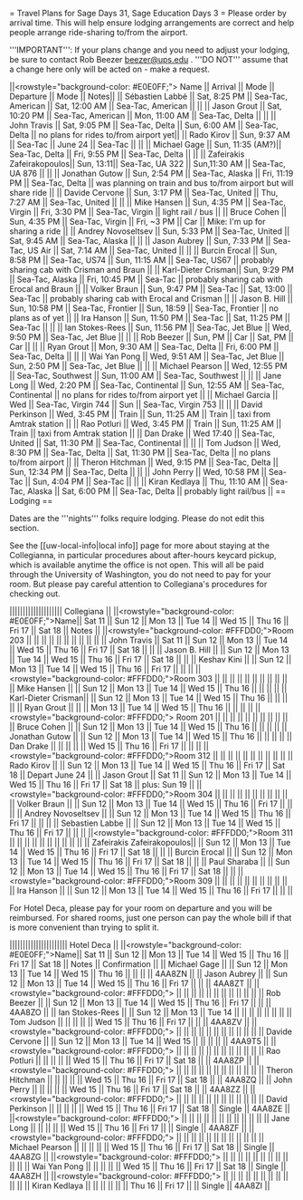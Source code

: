 = Travel Plans for Sage Days 31, Sage Education Days 3 =
Please order by arrival time. This will help ensure lodging arrangements are correct and help people arrange ride-sharing to/from the airport.

'''IMPORTANT''': If your plans change and you need to adjust your lodging, be sure to contact Rob Beezer beezer@ups.edu .  '''DO NOT''' assume that a change here only will be acted on - make a request.


||<rowstyle="background-color: #E0E0FF;"> Name ||  Arrival || Mode || Departure || Mode || Notes||
|| Sébastien Labbé    || Sat, 8:25 PM    || Sea-Tac, American    || Sat, 12:00 AM       || Sea-Tac, American    || ||
|| Jason Grout        || Sat, 10:20 PM   || Sea-Tac, American    || Mon, 11:00 AM       || Sea-Tac, Delta       || ||
|| John Travis        || Sat, 9:05 PM    || Sea-Tac, Delta       || Sun, 6:00 AM        || Sea-Tac, Delta       || no plans for rides to/from airport yet||
|| Rado Kirov         || Sun, 9:37 AM    || Sea-Tac              || June 24             || Sea-Tac              || ||
|| Michael Gage       || Sun, 11:35 (AM?)|| Sea-Tac, Delta       || Fri,  9:55 PM       || Sea-Tac, Delta       || ||
|| Zafeirakis Zafeirakopoulos|| Sun, 13:11|| Sea-Tac, UA 322       || Sun,11:30 AM      || Sea-Tac, UA 876      || ||
|| Jonathan Gutow     || Sun, 2:54 PM    || Sea-Tac, Alaska      || Fri, 11:19 PM       || Sea-Tac, Delta       || was planning on train and bus to/from airport but will share ride ||
|| Davide Cervone     || Sun, 3:17 PM    || Sea-Tac, United      || Thu, 7:27 AM        || Sea-Tac, United      || ||
|| Mike Hansen        || Sun, 4:35 PM    || Sea-Tac, Virgin      || Fri, 3:30 PM        || Sea-Tac, Virgin      || light rail / bus ||
|| Bruce Cohen        || Sun, 4:35 PM    || Sea-Tac, Virgin      || Fri, ~3 PM          || Car                  || Mike: I'm up for sharing a ride ||
|| Andrey Novoseltsev || Sun, 5:33 PM    || Sea-Tac, United      || Sat, 9:45 AM        || Sea-Tac, Alaska      || ||
|| Jason Aubrey       || Sun, 7:33 PM    || Sea-Tac, US Air      || Sat, 7:14 AM        || Sea-Tac, United      || ||
|| Burcin Erocal      || Sun, 8:58 PM    || Sea-Tac, US74        || Sun, 11:15 AM       || Sea-Tac, US67        || probably sharing cab with Crisman and Braun ||
|| Karl-Dieter Crisman|| Sun, 9:29 PM    || Sea-Tac, Alaska      || Fri, 10:45 PM       || Sea-Tac              || probably sharing cab with Erocal and Braun ||
|| Volker Braun       || Sun, 9:47 PM    || Sea-Tac              || Sat, 13:00          || Sea-Tac              || probably sharing cab with Erocal and Crisman ||
|| Jason B. Hill      || Sun, 10:58 PM   || Sea-Tac, Frontier    || Sun, 18:59          || Sea-Tac, Frontier    || no plans as of yet ||
|| Ira Hanson         || Sun, 11:50 PM   || Sea-Tac              || Sat, 11:25 PM       || Sea-Tac              || ||
|| Ian Stokes-Rees    || Sun, 11:56 PM   || Sea-Tac, Jet Blue    || Wed,  9:50 PM       || Sea-Tac, Jet Blue    || ||
|| Rob Beezer         || Sun, PM         || Car                  || Sat, PM             || Car                  || ||
|| Ryan Grout         || Mon, 9:30 AM    || Sea-Tac, Delta       || Fri, 6:00  PM       || Sea-Tac, Delta       || ||
|| Wai Yan Pong       || Wed, 9:51 AM    || Sea-Tac, Jet Blue    || Sun,  2:50 PM       || Sea-Tac, Jet Blue    || ||
|| Michael Pearson    || Wed, 12:55 PM   || Sea-Tac, Southwest   || Sun, 11:00 AM       || Sea-Tac, Southwest   || ||
|| Jane Long          || Wed, 2:20 PM    || Sea-Tac, Continental || Sun, 12:55 AM       || Sea-Tac, Continental || no plans for rides to/from airport yet ||
|| Michael Garcia     || Wed             || Sea-Tac, Virgin 744  || Sun                 || Sea-Tac, Virgin 753  || ||
|| David Perkinson    || Wed, 3:45 PM    || Train                || Sun, 11:25 AM       || Train                || taxi from Amtrak station ||
|| Rao Potluri        || Wed, 3:45 PM    || Train                || Sun, 11:25 AM       || Train                || taxi from Amtrak station ||
|| Dan Drake          || Wed  17:40      || Sea-Tac, United      || Sat, 11:30 PM       || Sea-Tac, Continental || ||
|| Tom Judson         || Wed, 8:30 PM    || Sea-Tac, Delta       || Sat, 11:30 PM       || Sea-Tac, Delta       || no plans to/from airport ||
|| Theron Hitchman    || Wed, 9:15 PM    || Sea-Tac, Delta       || Sun, 12:34 PM       || Sea-Tac, Delta       || ||
|| John Perry         || Wed, 10:58 PM   || Sea-Tac              || Sun,  4:04 PM       || Sea-Tac              || ||
|| Kiran Kedlaya      || Thu, 11:10 AM   || Sea-Tac, Alaska      || Sat,  6:00 PM       || Sea-Tac, Delta       || probably light rail/bus ||
== Lodging ==

Dates are the '''nights''' folks require lodging.  Please do not edit this section.

See the [[uw-local-info|local info]] page for more about staying at the Collegianna, in particular procedures about after-hours keycard pickup, which is available anytime the office is not open.  This will all be paid through the University of Washington, you do not need to pay for your room.  But please pay careful attention to Collegiana's procedures for checking out.


|||||||||||||||||||| Collegiana  ||
||<rowstyle="background-color: #E0E0FF;">Name|| Sat 11 || Sun 12 || Mon 13 || Tue 14 || Wed 15 || Thu 16 || Fri 17 || Sat 18 || Notes ||
||<rowstyle="background-color: #FFFDD0;">Room 203 || || || || || || || || || ||
|| John Travis        || Sat 11 || Sun 12 || Mon 13 || Tue 14 || Wed 15 || Thu 16 || Fri 17 || Sat 18 || ||
|| Jason B. Hill      ||        || Sun 12 || Mon 13 || Tue 14 || Wed 15 || Thu 16 || Fri 17 || Sat 18 || ||
|| Keshav Kini        ||        || Sun 12 || Mon 13 || Tue 14 || Wed 15 || Thu 16 || Fri 17 ||        || ||
||<rowstyle="background-color: #FFFDD0;">Room 303 || || || || || || || || || ||
|| Mike Hansen        ||        || Sun 12 || Mon 13 || Tue 14 || Wed 15 || Thu 16 ||        ||        || ||
|| Karl-Dieter Crisman||        || Sun 12 || Mon 13 || Tue 14 || Wed 15 || Thu 16 ||        ||        || ||
|| Ryan Grout         ||        ||        || Mon 13 || Tue 14 || Wed 15 || Thu 16 ||        ||        || ||
||<rowstyle="background-color: #FFFDD0;"> Room 201 || || || || || || || || || ||
|| Bruce Cohen        ||        || Sun 12 || Mon 13 || Tue 14 || Wed 15 || Thu 16 ||        ||        || ||
|| Jonathan Gutow     ||        || Sun 12 || Mon 13 || Tue 14 || Wed 15 || Thu 16 ||        ||        || ||
|| Dan Drake          ||        ||        ||        ||        || Wed 15 || Thu 16 || Fri 17 ||        || ||
||<rowstyle="background-color: #FFFDD0;">Room 312 || || || || || || || || || ||
|| Rado Kirov         ||        || Sun 12 || Mon 13 || Tue 14 || Wed 15 || Thu 16 || Fri 17 || Sat 18 || Depart June 24 ||
|| Jason Grout        || Sat 11 || Sun 12 || Mon 13 || Tue 14 || Wed 15 || Thu 16 || Fri 17 || Sat 18 || plus: Sun 19 ||
||<rowstyle="background-color: #FFFDD0;">Room 304 || || || || || || || || || ||
|| Volker Braun       ||        || Sun 12 || Mon 13 || Tue 14 || Wed 15 || Thu 16 || Fri 17 ||        || ||
|| Andrey Novoseltsev ||        || Sun 12 || Mon 13 || Tue 14 || Wed 15 || Thu 16 || Fri 17 ||        || ||
|| Sebastien Labbe    ||        || Sun 12 || Mon 13 || Tue 14 || Wed 15 || Thu 16 || Fri 17 ||        || ||
||<rowstyle="background-color: #FFFDD0;">Room 311 || || || || || || || || || ||
|| Zafeirakis Zafeirakopoulos|| || Sun 12 || Mon 13 || Tue 14 || Wed 15 || Thu 16 || Fri 17 || Sat 18 || ||
|| Burcin Erocal      ||        || Sun 12 || Mon 13 || Tue 14 || Wed 15 || Thu 16 || Fri 17 || Sat 18 || ||
|| Paul Sharaba       ||        || Sun 12 || Mon 13 || Tue 14 || Wed 15 || Thu 16 || Fri 17 || Sat 18 || ||
||<rowstyle="background-color: #FFFDD0;">Room 309 || || || || || || || || || ||
|| Ira Hanson         ||        || Sun 12 || Mon 13 || Tue 14 || Wed 15 || Thu 16 || Fri 17 ||        || ||

For Hotel Deca, please pay for your room on departure and you will be reimbursed.  For shared rooms, just one person can pay the whole bill if that is more convenient than trying to split it.

|||||||||||||||||||||| Hotel Deca  ||
||<rowstyle="background-color: #E0E0FF;">Name|| Sat 11 || Sun 12 || Mon 13 || Tue 14 || Wed 15 || Thu 16 || Fri 17 || Sat 18 || Notes || Confirmation ||
|| Michael Gage       ||        || Sun 12 || Mon 13 || Tue 14 || Wed 15 || Thu 16 ||        ||        || || 4AA8ZN ||
|| Jason Aubrey       ||        || Sun 12 || Mon 13 || Tue 14 || Wed 15 || Thu 16 || Fri 17 ||        || || 4AA8ZT ||
||<rowstyle="background-color: #FFFDD0;"> || || || || || || || || || || ||
|| Rob Beezer         ||        || Sun 12 || Mon 13 || Tue 14 || Wed 15 || Thu 16 || Fri 17 ||        || || 4AA8ZO ||
|| Ian Stokes-Rees    ||        || Sun 12 || Mon 13 || Tue 14 ||        ||        ||        ||        || ||        ||
|| Tom Judson         ||        ||        ||        ||        || Wed 15 || Thu 16 || Fri 17 ||        || || 4AA8ZV ||
||<rowstyle="background-color: #FFFDD0;"> || || || || || || || || || || ||
|| Davide Cervone     ||        || Sun 12 || Mon 13 || Tue 14 || Wed 15 ||        ||        ||        || || 4AA9T5 ||
||<rowstyle="background-color: #FFFDD0;"> || || || || || || || || || || ||
|| Rao Potluri        ||        ||        ||        ||        || Wed 15 || Thu 16 || Fri 17 || Sat 18 || || 4AA8ZP ||
||<rowstyle="background-color: #FFFDD0;"> || || || || || || || || || || ||
|| Theron Hitchman    ||        ||        ||        ||        || Wed 15 || Thu 16 || Fri 17 || Sat 18 || || 4AA8ZQ ||
|| John Perry         ||        ||        ||        ||        || Wed 15 || Thu 16 || Fri 17 || Sat 18 || || 4AA8ZZ ||
||<rowstyle="background-color: #FFFDD0;"> || || || || || || || || || || ||
|| David Perkinson    ||        ||        ||        ||        || Wed 15 || Thu 16 || Fri 17 || Sat 18 || Single || 4AA8ZE ||
||<rowstyle="background-color: #FFFDD0;"> || || || || || || || || || || ||
|| Jane Long          ||        ||        ||        ||        || Wed 15 || Thu 16 || Fri 17 ||        || Single || 4AA8ZF ||
||<rowstyle="background-color: #FFFDD0;"> || || || || || || || || || || ||
|| Michael Pearson    ||        ||        ||        ||        || Wed 15 || Thu 16 || Fri 17 || Sat 18 || Single || 4AA8ZG ||
||<rowstyle="background-color: #FFFDD0;"> || || || || || || || || || || ||
|| Wai Yan Pong       ||        ||        ||        ||        || Wed 15 || Thu 16 || Fri 17 || Sat 18 || Single || 4AA8ZH ||
||<rowstyle="background-color: #FFFDD0;"> || || || || || || || || || || ||
|| Kiran Kedlaya      ||        ||        ||        ||        ||        || Thu 16 || Fri 17 ||        || Single || 4AA8ZI ||
